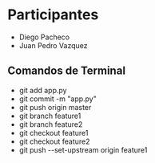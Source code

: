 # Participantes

 - Diego Pacheco
 - Juan Pedro Vazquez

## Comandos de Terminal

 - git add app.py
 - git commit -m "app.py"
 - git push origin master
 - git branch feature1
 - git branch feature2
 - git checkout feature1
 - git checkout feature2
 - git push --set-upstream origin feature1
